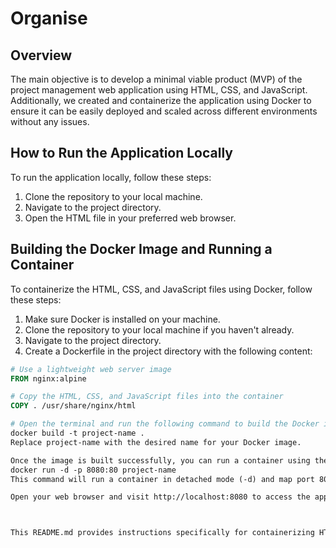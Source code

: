 # Organise

## Overview

The main objective is to develop a minimal viable product (MVP) of the project
management web application using HTML, CSS, and JavaScript. Additionally, we created
and containerize the application using Docker to ensure it can be easily deployed and
scaled across different environments without any issues.

## How to Run the Application Locally

To run the application locally, follow these steps:

1. Clone the repository to your local machine.
2. Navigate to the project directory.
3. Open the HTML file in your preferred web browser.

## Building the Docker Image and Running a Container

To containerize the HTML, CSS, and JavaScript files using Docker, follow these steps:

1. Make sure Docker is installed on your machine.
2. Clone the repository to your local machine if you haven't already.
3. Navigate to the project directory.
4. Create a Dockerfile in the project directory with the following content:

```Dockerfile
# Use a lightweight web server image
FROM nginx:alpine

# Copy the HTML, CSS, and JavaScript files into the container
COPY . /usr/share/nginx/html

# Open the terminal and run the following command to build the Docker image:
docker build -t project-name .
Replace project-name with the desired name for your Docker image.

Once the image is built successfully, you can run a container using the following command:
docker run -d -p 8080:80 project-name
This command will run a container in detached mode (-d) and map port 8080 on your local machine to port 80 inside the container.

Open your web browser and visit http://localhost:8080 to access the application running inside the Docker container.



This README.md provides instructions specifically for containerizing HTML, CSS, and JavaScript files using Docker and running the containerized application locally. Adjust the instructions as needed for your project.

